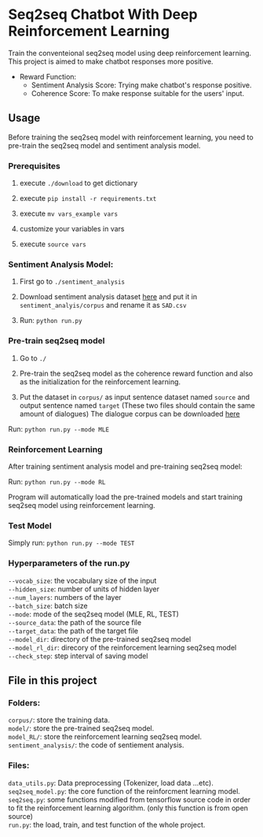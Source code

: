 # Seq2seq Chatbot With Deep Reinforcement Learning

Train the conventeional seq2seq model using deep reinforcement learning.
This project is aimed to make chatbot responses more positive.

- Reward Function:
	- Sentiment Analysis Score: Trying make chatbot's response positive.
	- Coherence Score: To make response suitable for the users' input.

## Usage

Before training the seq2seq model with reinforcement learning, you need to pre-train the seq2seq model and sentiment analysis model.

### Prerequisites 
1. execute `./download` to get dictionary

2. execute `pip install -r requirements.txt`

3. execute `mv vars_example vars`

4. customize your variables in vars

5. execute `source vars` 

### Sentiment Analysis Model:

1. First go to `./sentiment_analysis`

2. Download sentiment analysis dataset [here](https://drive.google.com/file/d/1I1HLtix-R3O2HALyDwha6N4wM2K0p0FI/view?usp=sharing) and put it in `sentiment_analyis/corpus` and rename it as `SAD.csv`

3. Run:
`python run.py`

### Pre-train seq2seq model

1. Go to `./`

2. Pre-train the seq2seq model as the coherence reward function and also as the initialization for the reinforcement learning.

3. Put the dataset in `corpus/` as input sentence dataset named `source` and output sentence named `target` (These two files should contain the same amount of dialogues)
The dialogue corpus can be downloaded [here](https://github.com/marsan-ma/chat_corpus)

Run:
`python run.py --mode MLE`

### Reinforcement Learning

After training sentiment analysis model and pre-training seq2seq model:

Run:
`python run.py --mode RL`

Program will automatically load the pre-trained models and start training seq2seq model using reinforcement learning.

### Test Model

Simply run:
`python run.py --mode TEST`

### Hyperparameters of the run.py
`--vocab_size`: the vocabulary size of the input  
`--hidden_size`: number of units of hidden layer  
`--num_layers`: numbers of the layer  
`--batch_size`: batch size  
`--mode`: mode of the seq2seq model (MLE, RL, TEST)  
`--source_data`: the path of the source file  
`--target_data`: the path of the target file  
`--model_dir`: directory of the pre-trained seq2seq model  
`--model_rl_dir`: direcory of the reinforcement learning seq2seq model  
`--check_step`: step interval of saving model  


## File in this project

### Folders:  
`corpus/`: store the training data.  
`model/`: store the pre-trained seq2seq model.  
`model_RL/`: store the reinforcement learning seq2seq model.  
`sentiment_analysis/`: the code of sentiement analysis.  

### Files:  
`data_utils.py`: Data preprocessing (Tokenizer, load data ...etc).  
`seq2seq_model.py`: the core function of the reinforcment learning model.  
`seq2seq.py`: some functions modified from tensorflow source code in order to fit the reinforcement learning algorithm. (only this function is from open source)  
`run.py`: the load, train, and test function of the whole project.  
